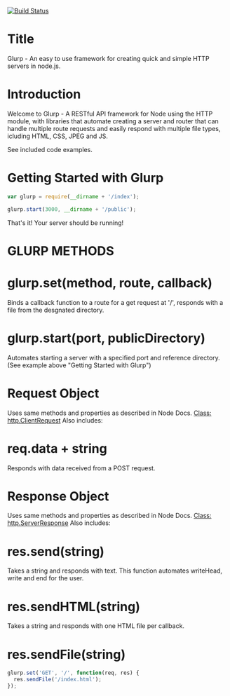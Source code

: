 [![Build Status](https://travis-ci.org/timmydoza/glurp.svg)](https://travis-ci.org/timmydoza/glurp)

# Title 
Glurp - An easy to use framework for creating quick and simple HTTP servers in node.js.

# Introduction

Welcome to Glurp - A RESTful API framework for Node using the HTTP module, with libraries that automate creating a server and router that can handle multiple route requests and easily respond with multiple file types, icluding HTML, CSS, JPEG and JS.

See included code examples.

# Getting Started with Glurp
```javascript
var glurp = require(__dirname + '/index');

glurp.start(3000, __dirname + '/public'); 
```
That's it! Your server should be running!

# GLURP METHODS

# glurp.set(method, route, callback) 
Binds a callback function to a route for a get request at '/', responds with a file from the desgnated directory.

# glurp.start(port, publicDirectory)
Automates starting a server with a specified port and reference directory. (See example above "Getting Started with Glurp")

# Request Object
Uses same methods and properties as described in Node Docs.
<a href="https://nodejs.org/api/http.html#http_http_incomingmessage">Class: http.ClientRequest</a>
Also includes:
# req.data + string
Responds with data received from a POST request.

# Response Object
Uses same methods and properties as described in Node Docs.
<a href="https://nodejs.org/api/http.html#http_class_http_serverresponse">Class: http.ServerResponse</a>
Also includes:
# res.send(string) 
Takes a string and responds with text.
This function automates writeHead, write and end for the user.

# res.sendHTML(string)
Takes a string and responds with one HTML file per callback.

# res.sendFile(string) 
```javascript
glurp.set('GET', '/', function(req, res) {
  res.sendFile('/index.html'); 
});
```





